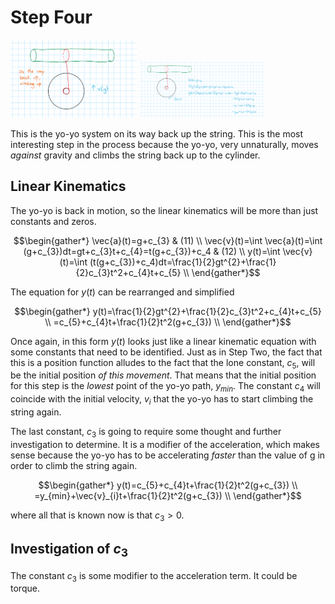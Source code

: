 # Step Four

<img src="Step4.png" alt="Step 1" width="40%">

<img src="Step4Worked.png" alt="Step 1" width="40%">

This is the yo-yo system on its way back up the string. This is the most interesting step in the process because the yo-yo, very unnaturally, moves *against* gravity and climbs the string back up to the cylinder.

## Linear Kinematics
The yo-yo is back in motion, so the linear kinematics will be more than just constants and zeros.

$$\begin{gather*}
\vec{a}(t)=g+c_{3} & (11) \\
\vec{v}(t)=\int \vec{a}(t)=\int (g+c_{3})dt=gt+c_{3}t+c_{4}=t(g+c_{3})+c_4 & (12) \\
y(t)=\int \vec{v}(t)=\int (t(g+c_{3})+c_4)dt=\frac{1}{2}gt^{2}+\frac{1}{2}c_{3}t^2+c_{4}t+c_{5} \\
\end{gather*}$$

The equation for $y(t)$ can be rearranged and simplified

$$\begin{gather*}
y(t)=\frac{1}{2}gt^{2}+\frac{1}{2}c_{3}t^2+c_{4}t+c_{5} \\
=c_{5}+c_{4}t+\frac{1}{2}t^2(g+c_{3}) \\
\end{gather*}$$

Once again, in this form
$y(t)$ looks just like a linear kinematic equation with some constants that need to be identified. Just as in Step Two, the fact that this is a position function alludes to the fact that the lone constant, 
$c_{5}$, will be the initial position *of this movement*. That means that the initial position for this step is the *lowest* point of the yo-yo path,
$y_{min}$. The constant
$c_{4}$ will coincide with the initial velocity,
$v_{i}$ that the yo-yo has to start climbing the string again. 

The last constant,
$c_{3}$ is going to require some thought and further investigation to determine. It is a modifier of the acceleration, which makes sense because the yo-yo has to be accelerating *faster* than the value of g in order to climb the string again.

$$\begin{gather*}
y(t)=c_{5}+c_{4}t+\frac{1}{2}t^2(g+c_{3}) \\
=y_{min}+\vec{v}_{i}t+\frac{1}{2}t^2(g+c_{3}) \\
\end{gather*}$$

where all that is known now is that
$c_{3} > 0$.

## Investigation of $c_{3}$
The constant
$c_{3}$ is some modifier to the acceleration term. It could be torque. 